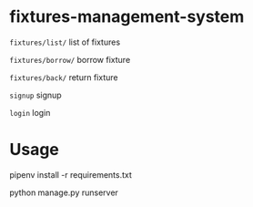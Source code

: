 fixtures-management-system
==========================

`fixtures/list/` list of fixtures

`fixtures/borrow/` borrow fixture

`fixtures/back/` return fixture

`signup` signup 

`login` login

# Usage

pipenv install -r requirements.txt

python manage.py runserver

